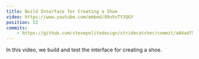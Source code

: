 ```yaml
---
title: Build Interface for Creating a Shoe
video: https://www.youtube.com/embed/89vVvTY3QGY
position: 52
commits:
    - https://github.com/stevepolitodesign/stridecatcher/commit/a04adf5ecd491126c77bd14db004d88abf208fdf
---
```

In this video, we build and test the interface for creating a shoe.